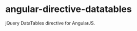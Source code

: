 angular-directive-datatables
============================

jQuery DataTables directive for AngularJS.
